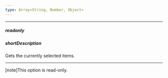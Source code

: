```yaml
---
type: Array<String, Number, Object>
---
```

---
##### readonly

##### shortDescription
Gets the currently selected items.

---
[note]This option is read-only.
